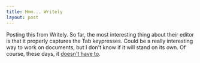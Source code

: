 ```yaml
--- 
title: Hmm... Writely
layout: post
---
```

Posting this from Writely. So far, the most interesting thing about their editor is that it properly captures the Tab keypresses. Could be a really interesting way to work on documents, but I don't know if it will stand on its own. Of course, these days, it [doesn't have to](http://www.basecamphq.com/).
